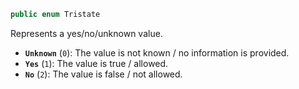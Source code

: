 ```csharp
public enum Tristate
```

Represents a yes/no/unknown value.

* **`Unknown`** (`0`): The value is not known / no information is provided.
* **`Yes`** (`1`): The value is true / allowed.
* **`No`** (`2`): The value is false / not allowed.